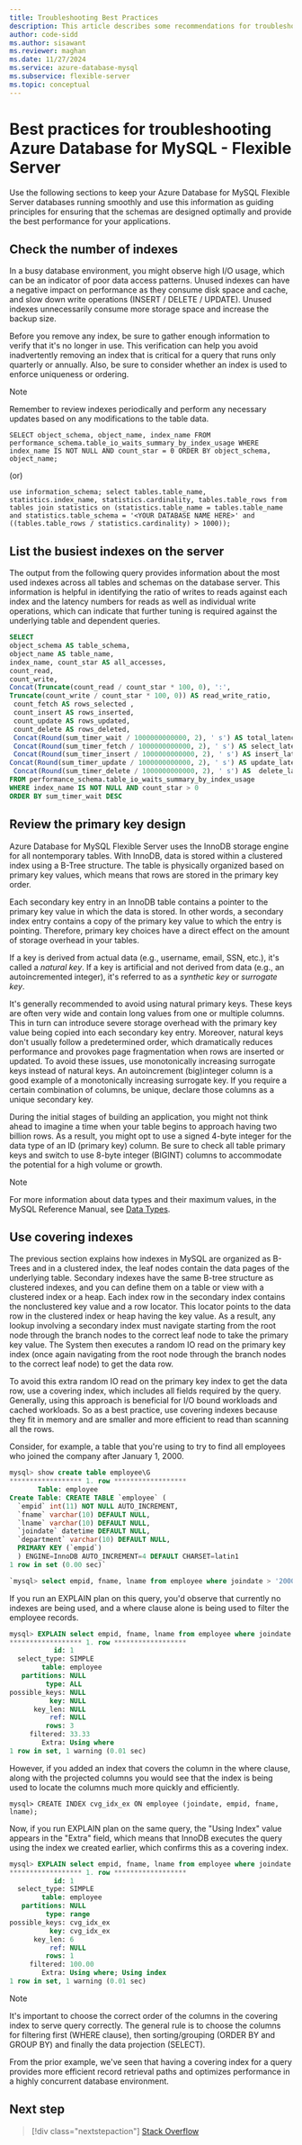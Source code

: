 ```yaml
---
title: Troubleshooting Best Practices
description: This article describes some recommendations for troubleshooting Azure Database for MySQL - Flexible Server.
author: code-sidd
ms.author: sisawant
ms.reviewer: maghan
ms.date: 11/27/2024
ms.service: azure-database-mysql
ms.subservice: flexible-server
ms.topic: conceptual
---
```


# Best practices for troubleshooting Azure Database for MySQL - Flexible Server

Use the following sections to keep your Azure Database for MySQL Flexible Server databases running smoothly and use this information as guiding principles for ensuring that the schemas are designed optimally and provide the best performance for your applications.

## Check the number of indexes

In a busy database environment, you might observe high I/O usage, which can be an indicator of poor data access patterns. Unused indexes can have a negative impact on performance as they consume disk space and cache, and slow down write operations (INSERT / DELETE / UPDATE). Unused indexes unnecessarily consume more storage space and increase the backup size.

Before you remove any index, be sure to gather enough information to verify that it's no longer in use. This verification can help you avoid inadvertently removing an index that is critical for a query that runs only quarterly or annually. Also, be sure to consider whether an index is used to enforce uniqueness or ordering.

> [!NOTE]  
> Remember to review indexes periodically and perform any necessary updates based on any modifications to the table data.

`SELECT object_schema,
  object_name,
  index_name
FROM performance_schema.table_io_waits_summary_by_index_usage
WHERE index_name IS NOT NULL
AND count_star = 0
ORDER BY object_schema, object_name;`

(or)

`use information_schema;
select
tables.table_name,
statistics.index_name,
statistics.cardinality,
tables.table_rows
from tables
join statistics
on (statistics.table_name = tables.table_name
and statistics.table_schema = '<YOUR DATABASE NAME HERE>'
and ((tables.table_rows / statistics.cardinality) > 1000));`

## List the busiest indexes on the server

The output from the following query provides information about the most used indexes across all tables and schemas on the database server. This information is helpful in identifying the ratio of writes to reads against each index and the latency numbers for reads as well as individual write operations, which can indicate that further tuning is required against the underlying table and dependent queries.

```sql
SELECT
object_schema AS table_schema,
object_name AS table_name,
index_name, count_star AS all_accesses,
count_read,
count_write,
Concat(Truncate(count_read / count_star * 100, 0), ':',
Truncate(count_write / count_star * 100, 0)) AS read_write_ratio,
 count_fetch AS rows_selected ,
 count_insert AS rows_inserted,
 count_update AS rows_updated,
 count_delete AS rows_deleted,
 Concat(Round(sum_timer_wait / 1000000000000, 2), ' s') AS total_latency ,
 Concat(Round(sum_timer_fetch / 1000000000000, 2), ' s') AS select_latency,
 Concat(Round(sum_timer_insert / 1000000000000, 2), ' s') AS insert_latency,
Concat(Round(sum_timer_update / 1000000000000, 2), ' s') AS update_latency,
 Concat(Round(sum_timer_delete / 1000000000000, 2), ' s') AS  delete_latency
FROM performance_schema.table_io_waits_summary_by_index_usage
WHERE index_name IS NOT NULL AND count_star > 0
ORDER BY sum_timer_wait DESC
```

## Review the primary key design

Azure Database for MySQL Flexible Server uses the InnoDB storage engine for all nontemporary tables. With InnoDB, data is stored within a clustered index using a B-Tree structure. The table is physically organized based on primary key values, which means that rows are stored in the primary key order.

Each secondary key entry in an InnoDB table contains a pointer to the primary key value in which the data is stored. In other words, a secondary index entry contains a copy of the primary key value to which the entry is pointing. Therefore, primary key choices have a direct effect on the amount of storage overhead in your tables.

If a key is derived from actual data (e.g., username, email, SSN, etc.), it's called a *natural key*. If a key is artificial and not derived from data (e.g., an autoincremented integer), it's referred to as a *synthetic key* or *surrogate key*.

It's generally recommended to avoid using natural primary keys. These keys are often very wide and contain long values from one or multiple columns. This in turn can introduce severe storage overhead with the primary key value being copied into each secondary key entry. Moreover, natural keys don't usually follow a predetermined order, which dramatically reduces performance and provokes page fragmentation when rows are inserted or updated. To avoid these issues, use monotonically increasing surrogate keys instead of natural keys. An autoincrement (big)integer column is a good example of a monotonically increasing surrogate key. If you require a certain combination of columns, be unique, declare those columns as a unique secondary key.

During the initial stages of building an application, you might not think ahead to imagine a time when your table begins to approach having two billion rows. As a result, you might opt to use a signed 4-byte integer for the data type of an ID (primary key) column. Be sure to check all table primary keys and switch to use 8-byte integer (BIGINT) columns to accommodate the potential for a high volume or growth.

> [!NOTE]  
> For more information about data types and their maximum values, in the MySQL Reference Manual, see [Data Types](https://dev.mysql.com/doc/refman/5.7/en/data-types.html).

## Use covering indexes

The previous section explains how indexes in MySQL are organized as B-Trees and in a clustered index, the leaf nodes contain the data pages of the underlying table. Secondary indexes have the same B-tree structure as clustered indexes, and you can define them on a table or view with a clustered index or a heap. Each index row in the secondary index contains the nonclustered key value and a row locator. This locator points to the data row in the clustered index or heap having the key value. As a result, any lookup involving a secondary index must navigate starting from the root node through the branch nodes to the correct leaf node to take the primary key value. The System then executes a random IO read on the primary key index (once again navigating from the root node through the branch nodes to the correct leaf node) to get the data row.

To avoid this extra random IO read on the primary key index to get the data row, use a covering index, which includes all fields required by the query. Generally, using this approach is beneficial for I/O bound workloads and cached workloads. So as a best practice, use covering indexes because they fit in memory and are smaller and more efficient to read than scanning all the rows.

Consider, for example, a table that you're using to try to find all employees who joined the company after January 1, 2000.

```sql
mysql> show create table employee\G
****************** 1. row ******************
       Table: employee
Create Table: CREATE TABLE `employee` (
  `empid` int(11) NOT NULL AUTO_INCREMENT,
  `fname` varchar(10) DEFAULT NULL,
  `lname` varchar(10) DEFAULT NULL,
  `joindate` datetime DEFAULT NULL,
  `department` varchar(10) DEFAULT NULL,
  PRIMARY KEY (`empid`)
  ) ENGINE=InnoDB AUTO_INCREMENT=4 DEFAULT CHARSET=latin1
1 row in set (0.00 sec)`

`mysql> select empid, fname, lname from employee where joindate > '2000-01-01';
```

If you run an EXPLAIN plan on this query, you'd observe that currently no indexes are being used, and a where clause alone is being used to filter the employee records.

```sql
mysql> EXPLAIN select empid, fname, lname from employee where joindate > '2000-01-01'\G
****************** 1. row ******************
           id: 1
  select_type: SIMPLE
        table: employee
   partitions: NULL
         type: ALL
possible_keys: NULL
          key: NULL
      key_len: NULL
          ref: NULL
         rows: 3
     filtered: 33.33
        Extra: Using where
1 row in set, 1 warning (0.01 sec)
```

However, if you added an index that covers the column in the where clause, along with the projected columns you would see that the index is being used to locate the columns much more quickly and efficiently.

`mysql> CREATE INDEX cvg_idx_ex ON employee (joindate, empid, fname, lname);`

Now, if you run EXPLAIN plan on the same query, the "Using Index" value appears in the "Extra" field, which means that InnoDB executes the query using the index we created earlier, which confirms this as a covering index.

```sql
mysql> EXPLAIN select empid, fname, lname from employee where joindate > '2000-01-01'\G
****************** 1. row ******************
           id: 1
  select_type: SIMPLE
        table: employee
   partitions: NULL
         type: range
possible_keys: cvg_idx_ex
          key: cvg_idx_ex
      key_len: 6
          ref: NULL
         rows: 1
     filtered: 100.00
        Extra: Using where; Using index
1 row in set, 1 warning (0.01 sec)
```

> [!NOTE]  
> It's important to choose the correct order of the columns in the covering index to serve query correctly. The general rule is to choose the columns for filtering first (WHERE clause), then sorting/grouping (ORDER BY and GROUP BY) and finally the data projection (SELECT).

From the prior example, we've seen that having a covering index for a query provides more efficient record retrieval paths and optimizes performance in a highly concurrent database environment.

## Next step

> [!div class="nextstepaction"]
> [Stack Overflow](https://stackoverflow.com/questions/tagged/azure-database-mysql)
